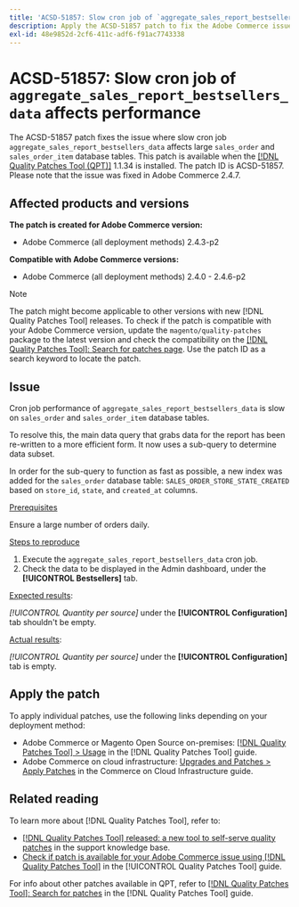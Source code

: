 ```yaml
---
title: 'ACSD-51857: Slow cron job of `aggregate_sales_report_bestsellers_data` affects performance'
description: Apply the ACSD-51857 patch to fix the Adobe Commerce issue where slow cron job `aggregate_sales_report_bestsellers_data` affects large `sales_order` and `sales_order_item` database tables.
exl-id: 48e9852d-2cf6-411c-adf6-f91ac7743338
---
```

# ACSD-51857: Slow cron job of `aggregate_sales_report_bestsellers_data` affects performance

The ACSD-51857 patch fixes the issue where slow cron job `aggregate_sales_report_bestsellers_data` affects large `sales_order` and `sales_order_item` database tables. This patch is available when the [[!DNL Quality Patches Tool (QPT)]](https://experienceleague.adobe.com/en/docs/commerce-operations/tools/quality-patches-tool/quality-patches-tool-to-self-serve-quality-patches) 1.1.34 is installed. The patch ID is ACSD-51857. Please note that the issue was fixed in Adobe Commerce 2.4.7.

## Affected products and versions

**The patch is created for Adobe Commerce version:**

* Adobe Commerce (all deployment methods) 2.4.3-p2

**Compatible with Adobe Commerce versions:**

* Adobe Commerce (all deployment methods) 2.4.0 - 2.4.6-p2

>[!NOTE]
>
>The patch might become applicable to other versions with new [!DNL Quality Patches Tool] releases. To check if the patch is compatible with your Adobe Commerce version, update the `magento/quality-patches` package to the latest version and check the compatibility on the [[!DNL Quality Patches Tool]: Search for patches page](https://experienceleague.adobe.com/tools/commerce-quality-patches/index.html). Use the patch ID as a search keyword to locate the patch.

## Issue

Cron job performance of `aggregate_sales_report_bestsellers_data` is slow on `sales_order` and `sales_order_item` database tables.

To resolve this, the main data query that grabs data for the report has been re-written to a more efficient form. It now uses a sub-query to determine data subset. 

In order for the sub-query to function as fast as possible, a new index was added for the `sales_order` database table: `SALES_ORDER_STORE_STATE_CREATED` based on `store_id`, `state`, and `created_at` columns.

<u>Prerequisites</u>

Ensure a large number of orders daily.

<u>Steps to reproduce</u>

1. Execute the `aggregate_sales_report_bestsellers_data` cron job.
1. Check the data to be displayed in the Admin dashboard, under the **[!UICONTROL Bestsellers]** tab.

<u>Expected results</u>:

*[!UICONTROL Quantity per source]* under the **[!UICONTROL Configuration]** tab shouldn't be empty.

<u>Actual results</u>:

*[!UICONTROL Quantity per source]* under the **[!UICONTROL Configuration]** tab is empty.

## Apply the patch

To apply individual patches, use the following links depending on your deployment method:

* Adobe Commerce or Magento Open Source on-premises: [[!DNL Quality Patches Tool] > Usage](/help/tools/quality-patches-tool/usage.md) in the [!DNL Quality Patches Tool] guide.
* Adobe Commerce on cloud infrastructure: [Upgrades and Patches > Apply Patches](https://experienceleague.adobe.com/docs/commerce-cloud-service/user-guide/develop/upgrade/apply-patches.html) in the Commerce on Cloud Infrastructure guide.

## Related reading

To learn more about [!DNL Quality Patches Tool], refer to:

* [[!DNL Quality Patches Tool] released: a new tool to self-serve quality patches](https://experienceleague.adobe.com/en/docs/commerce-operations/tools/quality-patches-tool/quality-patches-tool-to-self-serve-quality-patches) in the support knowledge base.
* [Check if patch is available for your Adobe Commerce issue using [!DNL Quality Patches Tool]](/help/tools/quality-patches-tool/patches-available-in-qpt/check-patch-for-magento-issue-with-magento-quality-patches.md) in the [!UICONTROL Quality Patches Tool] guide.


For info about other patches available in QPT, refer to [[!DNL Quality Patches Tool]: Search for patches](https://experienceleague.adobe.com/tools/commerce-quality-patches/index.html) in the [!DNL Quality Patches Tool] guide.
